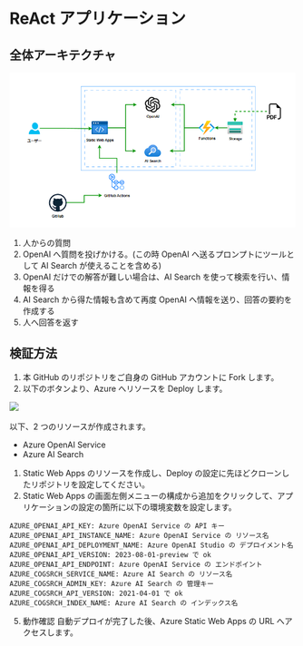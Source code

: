 # ReAct アプリケーション

## 全体アーキテクチャ

![概要](./src/asset/archi.png)

1. 人からの質問
2. OpenAI へ質問を投げかける。(この時 OpenAI へ送るプロンプトにツールとして AI Search が使えることを含める)
3. OpenAI だけでの解答が難しい場合は、AI Search を使って検索を行い、情報を得る
4. AI Search から得た情報も含めて再度 OpenAI へ情報を送り、回答の要約を作成する
5. 人へ回答を返す

## 検証方法

1. 本 GitHub のリポジトリをご自身の GitHub アカウントに Fork します。
2. 以下のボタンより、Azure へリソースを Deploy します。

<a href="https://portal.azure.com/#create/Microsoft.Template/uri/https%3A%2F%2Fraw.githubusercontent.com%2Fapc-y-satake%2Fpoc-openai-search-webapp%2Fmain%2Farm%2Ftemplate.json" target="_blank">
  <img src="https://aka.ms/deploytoazurebutton"/>
</a>

以下、2 つのリソースが作成されます。

- Azure OpenAI Service
- Azure AI Search

1. Static Web Apps のリソースを作成し、Deploy の設定に先ほどクローンしたリポジトリを設定してください。
2. Static Web Apps の画面左側メニューの構成から追加をクリックして、アプリケーションの設定の箇所に以下の環境変数を設定します。

```
AZURE_OPENAI_API_KEY: Azure OpenAI Service の API キー
AZURE_OPENAI_API_INSTANCE_NAME: Azure OpenAI Service の リソース名
AZURE_OPENAI_API_DEPLOYMENT_NAME: Azure OpenAI Studio の デプロイメント名
AZURE_OPENAI_API_VERSION: 2023-08-01-preview で ok
AZURE_OPENAI_API_ENDPOINT: Azure OpenAI Service の エンドポイント
AZURE_COGSRCH_SERVICE_NAME: Azure AI Search の リソース名
AZURE_COGSRCH_ADMIN_KEY: Azure AI Search の 管理キー
AZURE_COGSRCH_API_VERSION: 2021-04-01 で ok
AZURE_COGSRCH_INDEX_NAME: Azure AI Search の インデックス名
```

5. 動作確認
   自動デプロイが完了した後、Azure Static Web Apps の URL へアクセスします。
